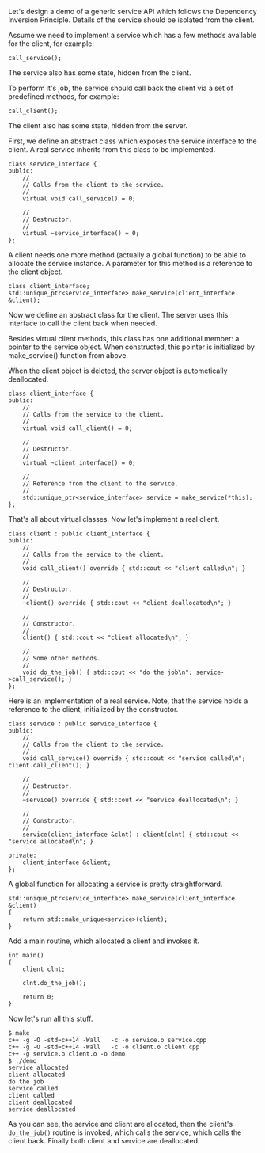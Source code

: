 Let's design a demo of a generic service API which
follows the Dependency Inversion Principle. Details of the
service should be isolated from the client.

Assume we need to implement a service which has a few methods
available for the client, for example:

    call_service();

The service also has some state, hidden from the client.

To perform it's job, the service should call back the client
via a set of predefined methods, for example:

    call_client();

The client also has some state, hidden from the server.

First, we define an abstract class which exposes the service interface to the client.
A real service inherits from this class to be implemented.

```
class service_interface {
public:
    //
    // Calls from the client to the service.
    //
    virtual void call_service() = 0;

    //
    // Destructor.
    //
    virtual ~service_interface() = 0;
};
```

A client needs one more method (actually a global function) to be able
to allocate the service instance. A parameter for this method is
a reference to the client object.

```
class client_interface;
std::unique_ptr<service_interface> make_service(client_interface &client);
```

Now we define an abstract class for the client.
The server uses this interface to call the client back when needed.

Besides virtual client methods, this class has one additional member:
a pointer to the service object. When constructed, this pointer is
initialized by make_service() function from above.

When the client object is deleted, the server object is
autometically deallocated.

```
class client_interface {
public:
    //
    // Calls from the service to the client.
    //
    virtual void call_client() = 0;

    //
    // Destructor.
    //
    virtual ~client_interface() = 0;

    //
    // Reference from the client to the service.
    //
    std::unique_ptr<service_interface> service = make_service(*this);
};
```

That's all about virtual classes. Now let's implement a real client.

```
class client : public client_interface {
public:
    //
    // Calls from the service to the client.
    //
    void call_client() override { std::cout << "client called\n"; }

    //
    // Destructor.
    //
    ~client() override { std::cout << "client deallocated\n"; }

    //
    // Constructor.
    //
    client() { std::cout << "client allocated\n"; }

    //
    // Some other methods.
    //
    void do_the_job() { std::cout << "do the job\n"; service->call_service(); }
};
```

Here is an implementation of a real service.
Note, that the service holds a reference to the client, initialized by the constructor.

```
class service : public service_interface {
public:
    //
    // Calls from the client to the service.
    //
    void call_service() override { std::cout << "service called\n"; client.call_client(); }

    //
    // Destructor.
    //
    ~service() override { std::cout << "service deallocated\n"; }

    //
    // Constructor.
    //
    service(client_interface &clnt) : client(clnt) { std::cout << "service allocated\n"; }

private:
    client_interface &client;
};
```

A global function for allocating a service is pretty straightforward.

```
std::unique_ptr<service_interface> make_service(client_interface &client)
{
    return std::make_unique<service>(client);
}
```

Add a main routine, which allocated a client and invokes it.

```
int main()
{
    client clnt;

    clnt.do_the_job();

    return 0;
}
```

Now let's run all this stuff.

```
$ make
c++ -g -O -std=c++14 -Wall   -c -o service.o service.cpp
c++ -g -O -std=c++14 -Wall   -c -o client.o client.cpp
c++ -g service.o client.o -o demo
$ ./demo
service allocated
client allocated
do the job
service called
client called
client deallocated
service deallocated
```

As you can see, the service and client are allocated, then the client's `do_the_job()` routine is invoked,
which calls the service, which calls the client back. Finally both client and service are deallocated.
